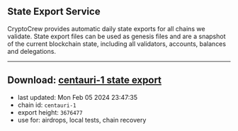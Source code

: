 ## State Export Service
CryptoCrew provides automatic daily state exports for all chains we validate. State export files can be used as genesis files and are a snapshot of the current blockchain state, including all validators, accounts, balances and delegations.

---
**Download: [centauri-1 state export](https://dl.ccvalidators.com/SERVICE/composable/centauri-1_export_3676477.json)**
---

- last updated: Mon Feb 05 2024 23:47:35
- chain id: `centauri-1`
- export height: `3676477`
- use for: airdrops, local tests, chain recovery
